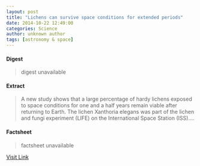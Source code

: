 ```yaml
---
layout: post
title: "Lichens can survive space conditions for extended periods"
date: 2014-10-22 12:49:00
categories: Science
author: unknown author
tags: [astronomy & space]
---
```



#### Digest
>digest unavailable

#### Extract
>A new study shows that a large percentage of hardy lichens exposed to space conditions for one and a half years remain viable after returning to Earth. The lichen Xanthoria elegans was part of the lichen and fungi experiment (LIFE) on the International Space Station (ISS)....

#### Factsheet
>factsheet unavailable

[Visit Link](http://phys.org/news333186526.html)


